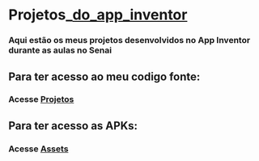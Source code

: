 # Projetos_[do_app_inventor](https://appinventor.mit.edu/)
### Aqui estão os meus projetos desenvolvidos no App Inventor durante as aulas no Senai
 ## Para ter acesso ao meu codigo fonte:

 ### Acesse [Projetos](https://github.com/NatanFer/Projetos_do_app_inventor/tree/main/Projetos)

 ## Para ter acesso as APKs: 

 ### Acesse [Assets](https://github.com/NatanFer/Projetos_do_app_inventor/tree/main/assets)
 
